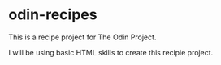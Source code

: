 # odin-recipes

This is a recipe project for The Odin Project.

I will be using basic HTML skills to create this recipie project. 